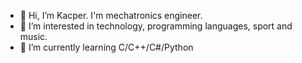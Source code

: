 - 👋 Hi, I’m Kacper. I'm mechatronics engineer.
- 👀 I’m interested in technology, programming languages, sport and music.
- 🌱 I’m currently learning C/C++/C#/Python
